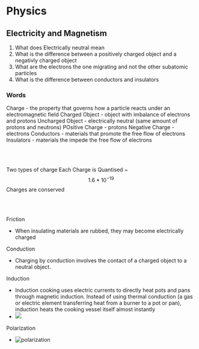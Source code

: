 <script type="text/javascript" async src="https://cdnjs.cloudflare.com/ajax/libs/mathjax/2.7.5/MathJax.js?config=TeX-MML-AM_CHTML"></script>
<script type="text/javascript" async src="https://cdnjs.cloudflare.com/ajax/libs/mathjax/2.7.5/MathJax.js?config=TeX-MML-AM_CHTML"></script>
# Physics 

## Electricity and Magnetism


1. What does Electrically neutral mean
2. What is the difference between a positively charged object and a negativly charged object
3. What are the electrons the one migrating and not the other subatomic particles
4. What is the difference between conductors and insulators


### Words
Charge - the property that governs how a particle reacts under an electromagnetic field
Charged Object - object with imbalance of electrons and protons
Uncharged Object - electrically neutral (same amount of protons and neutrons)
POsitive Charge - protons
Negative Charge - electrons
Conductors - materials that promote the free flow of electrons
Insulators - materials the impede the free flow of electrons


<br/><br/>

Two types of charge
Each Charge is Quantised ~ $$1.6*10^{-19}$$
Charges are conserved


<br/><br/>

Friction 
- When insulating materials are rubbed, they may become electrically charged

Conduction 
- Charging by conduction involves the contact of a charged object to a neutral object.

Induction 
-   Induction cooking uses electric currents to directly heat pots and pans through magnetic induction. Instead of using thermal conduction (a gas or electric element transferring heat from a burner to a pot or pan), induction heats the cooking vessel itself almost instantly
-   ![](https://lh4.googleusercontent.com/7jr-VhSdm1UxuZCxFmF_P9plxBiQSUCujzW_txtHhYRxIBb1E_0psPTkskvcAanrQgvdTQ2zEu5-IzQb84yHN3_2M4gT4bgU9nQKP9mXBud6dJvrHL2wsrnQVemJYeOynEo4VROB)

Polarization 
 - ![polarization](https://lh6.googleusercontent.com/f6q9vsYsi_ySq78oLlnOcy_7KDZGK4phts2uqmbOOVQA5xFcDsIurr3fa5tqkMf0TnUbrKKX_DdE9Fo1eWS-oFYOYRP4c8-0rQv3WNdt00Z10GRbSh2nzcZlpUWXmvvTOgKHyyKO)
